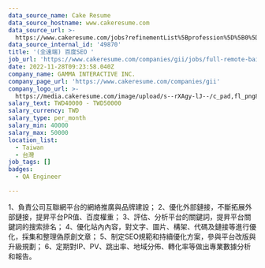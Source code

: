 ```yaml
---
data_source_name: Cake Resume
data_source_hostname: www.cakeresume.com
data_source_url: >-
  https://www.cakeresume.com/jobs?refinementList%5Bprofession%5D%5B0%5D=engineering_qa-engineer&refinementList%5Bsalary_type%5D=per_month&refinementList%5Bsalary_currency%5D=TWD&range%5Bsalary_range%5D%5Bmax%5D=600000
data_source_internal_id: '49870'
title: '(全遠端) 百度SEO '
job_url: 'https://www.cakeresume.com/companies/gii/jobs/full-remote-baidu-seo'
date: 2022-11-28T09:23:58.040Z
company_name: GAMMA INTERACTIVE INC.
company_page_url: 'https://www.cakeresume.com/companies/gii'
company_logo_url: >-
  https://media.cakeresume.com/image/upload/s--rXAgy-lJ--/c_pad,fl_png8,h_200,w_200/v1660641370/ctl3fsfrjcqe0dqkh87x.png
salary_text: TWD40000 - TWD50000
salary_currency: TWD
salary_type: per_month
salary_min: 40000
salary_max: 50000
location_list:
  - Taiwan
  - 台灣
job_tags: []
badges:
  - QA Engineer

---
```


1、負責公司互聯網平台的網絡推廣與品牌建設； 2、優化外部鏈接，不斷拓展外部鏈接，提昇平台PR值、百度權重； 3、評估、分析平台的關鍵詞，提昇平台關鍵詞的搜索排名； 4、優化站內內容，對文字、圖片、構架、代碼及鏈接等進行優化，採集和整理偽原創文章； 5、制定SEO規範和持續優化方案，參與平台改版與升級規劃； 6、定期對IP、PV、跳出率、地域分佈、轉化率等做出專業數據分析和報告。